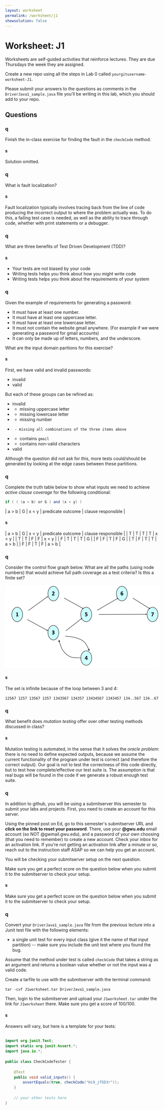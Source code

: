 ```yaml
---
layout: worksheet
permalink: /worksheet/j1
showsolution: false
---
```


# Worksheet: J1

Worksheets are self-guided activities that reinforce lectures. They are due Thursdays the week they are assigned.

Create a new repo using all the steps in Lab 0 called `yourgitusername-worksheet-J1`. 

Please submit your answers to the questions as comments in the `DriverJava1_sample.java` file you'll be writing in this lab, which you should add to your repo.


## Questions

### q

Finish the in-class exercise for finding the fault in the `checkCode` method.

#### s
Solution omitted.

### q

What is fault localization?


#### s
Fault localization typically involves tracing back from the line of code producing the incorrect output to where the problem actually was. To do this, a failing test case is needed, as well as the ability to trace through code, whether with print statements or a debugger.

### q

What are three benefits of Test Driven Development (TDD)?

#### s
* Your tests are not biased by your code
* Writing tests helps you think about how you might write code
* Writing tests helps you think about the requirements of your system

### q

Given the example of requirements for generating a password:

*    It must have at least one number.
*    It must have at least one uppercase letter.
*    It must have at least one lowercase letter.
*    It must not contain the website gmail anywhere. (For example if we were generating a password for gmail accounts)
*    It can only be made up of letters, numbers, and the underscore.

What are the input domain paritions for this exercise?

#### s

First, we have valid and invalid passwords:
* invalid
* valid

But each of these groups can be refined as:
* invalid
*   - missing uppercase letter
*   - missing lowercase letter
*   - missing number
*      - missing all combinations of the three items above
*   - contains `gmail`
*   - contains non-valid characters
* valid

Although the question did not ask for this, more tests could/should be generated by looking at the edge cases between these partitions.

### q

Complete the truth table below to show what inputs we need to achieve *active clause coverage* for the following conditional:

```java
if ( ( (a > b) or G ) and (x < y) )
```

| a > b | G | x < y | predicate outcome | clause responsible |

#### s

| a > b | G | x < y | predicate outcome | clause responsible |
|   T   | T |   T   | T                 | x < y              |
|   T   | T |   F   | F                 | x < y              |
|   F   | T |   T   | T                 | G                  |
|   F   | F |   T   | F                 | G                  |
|   T   | F |   T   | T                 | a > b              |
|   F   | F |   T   | F                 | a > b              |


### q

Consider the control flow graph below. What are all the paths (using node numbers) that would achieve full path coverage as a test criteria? Is this a finite set?

![flow](./flow_graph.png)

#### s

The set is infinite because of the loop between 3 and 4:

`
12567
1257
13567
1357
1343567
134357
13434567
1343457
134..567
134..67
`

### q

What benefit does *mutation testing* offer over other testing methods discussed in class?

#### s

Mutation testing is automated, in the sense that it solves the *oracle problem*: there is no need to define expected outputs, because we assume the current functionality of the program under test is correct (and therefore the correct output). Our goal is not to test the correctness of this code directly, but to test how complete/effective our test suite is. The assumption is that real bugs will be found in the code if we generate a robust enough test suite.

### q

In addition to github, you will be using a submitserver this semester to submit your labs and projects. First, you need to create an account for this server. 

Using the pinned post on Ed, go to this semester's submitserver URL and **click on the link to reset your password**. There, use your **@gwu.edu** email account (so NOT @gwmail.gwu.edu), and a password of your own choosing (that you need to remember) to create a new account. Check your inbox for an activation link. If you're not getting an activation link after a minute or so, reach out to the instruction staff ASAP so we can help you get an account.

You will be checking your submitserver setup on the next question.

Make sure you get a perfect score on the question below when you submit it to the submitserver to check your setup.

#### s

Make sure you get a perfect score on the question below when you submit it to the submitserver to check your setup.

### q

Convert your `DriverJava1_sample.java` file from the previous lecture into a Junit test file with the following elements:

* a single unit test for every input class (give it the name of that input partition) -- make sure you include the unit test where you found the bug.

Assume that the method under test is called `checkCode` that takes a string as an argument and returns a boolean value whether or not the input was a valid code.

Create a tarfile to use with the submitserver with the terminal command:

`tar -cvf J1worksheet.tar DriverJava1_sample.java`

Then, login to the submitserver and upload your `J1worksheet.tar` under the link for `J1worksheet` there. Make sure you get a score of 100/100.

#### s

Answers will vary, but here is a template for your tests:

```java

import org.junit.Test;
import static org.junit.Assert.*;
import java.io.*;

public class CheckCodeTester {

    @Test
    public void valid_inputs() {
        assertEquals(true, checkCode("Hi9_jf5D3r"));
    }   

    // your other tests here
}
```

